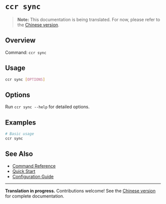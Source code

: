 # `ccr sync`

> **Note:** This documentation is being translated. For now, please refer to the [Chinese version](../commands/sync).

## Overview

Command: `ccr sync`

## Usage

```bash
ccr sync [OPTIONS]
```

## Options

Run `ccr sync --help` for detailed options.

## Examples

```bash
# Basic usage
ccr sync
```

## See Also

- [Command Reference](./index)
- [Quick Start](../quick-start)
- [Configuration Guide](../configuration)

---

**Translation in progress.** Contributions welcome! See the [Chinese version](../commands/sync) for complete documentation.
